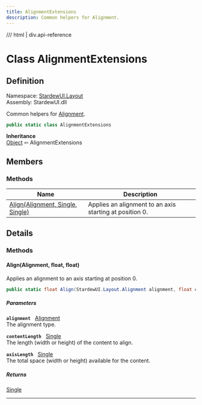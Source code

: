 ```yaml
---
title: AlignmentExtensions
description: Common helpers for Alignment.
---
```


<link rel="stylesheet" href="/StardewUI/stylesheets/reference.css" />

/// html | div.api-reference

# Class AlignmentExtensions

## Definition

<div class="api-definition" markdown>

Namespace: [StardewUI.Layout](index.md)  
Assembly: StardewUI.dll  

</div>

Common helpers for [Alignment](alignment.md).

```cs
public static class AlignmentExtensions
```

**Inheritance**  
[Object](https://learn.microsoft.com/en-us/dotnet/api/system.object) ⇦ AlignmentExtensions

## Members

### Methods

 | Name | Description |
| --- | --- |
| [Align(Alignment, Single, Single)](#alignalignment-float-float) | Applies an alignment to an axis starting at position 0. | 

## Details

### Methods

#### Align(Alignment, float, float)

Applies an alignment to an axis starting at position 0.

```cs
public static float Align(StardewUI.Layout.Alignment alignment, float contentLength, float axisLength);
```

##### Parameters

**`alignment`** &nbsp; [Alignment](alignment.md)  
The alignment type.

**`contentLength`** &nbsp; [Single](https://learn.microsoft.com/en-us/dotnet/api/system.single)  
The length (width or height) of the content to align.

**`axisLength`** &nbsp; [Single](https://learn.microsoft.com/en-us/dotnet/api/system.single)  
The total space (width or height) available for the content.

##### Returns

[Single](https://learn.microsoft.com/en-us/dotnet/api/system.single)

-----

